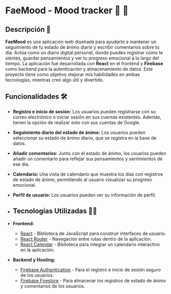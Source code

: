 # FaeMood - Mood tracker 📕 📝

## Descripción 📖

**FaeMood** es una aplicación web diseñada para ayudarte a mantener un seguimiento de tu estado de ánimo diario y escribir comentarios sobre tu día. Actúa como un diario digital personal, donde puedes registrar cómo te sientes, guardar pensamientos y ver tu progreso emocional a lo largo del tiempo. La aplicación fue desarrollada con **React** en el frontend y **Firebase** como backend para la autenticación y almacenamiento de datos. Este proyecto tiene como objetivo mejorar mis habilidades en ambas tecnologías, mientras creo algo útil y divertido.

## Funcionalidades 🛠️

- **Registro e inicio de sesión:** Los usuarios pueden registrarse con su correo electrónico o iniciar sesión en sus cuentas existentes. Además, tienen la opción de realizar esto con sus cuentas de Google.
- **Seguimiento diario del estado de ánimo:** Los usuarios pueden seleccionar su estado de ánimo diario, que se registra en la base de datos.
- **Añadir comentarios:** Junto con el estado de ánimo, los usuarios pueden añadir un comentario para reflejar sus pensamientos y sentimientos de ese día.
- **Calendario:** Una vista de calendario que muestra los días con registros de estado de ánimo, permitiendo al usuario visualizar su progreso emocional.
- **Perfil de usuario:** Los usuarios pueden ver su información de perfil.

- ## Tecnologías Utilizadas 🧑‍💻

- **Frontend:**
  - [React](https://reactjs.org/) - Biblioteca de JavaScript para construir interfaces de usuario.
  - [React Router](https://reactrouter.com/) - Navegación entre rutas dentro de la aplicación.
  - [React Calendar](https://github.com/wojtekmaj/react-calendar) - Biblioteca para integrar un calendario interactivo en la aplicación.
  
- **Backend y Hosting:**
  - [Firebase Authentication](https://firebase.google.com/docs/auth) - Para el registro e inicio de sesión seguro de los usuarios.
  - [Firebase Firestore](https://firebase.google.com/docs/firestore) - Para almacenar los registros de estado de ánimo y comentarios de los usuarios.

